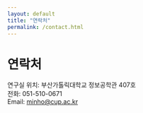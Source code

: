 ```yaml
---
layout: default
title: "연락처"
permalink: /contact.html
---
```


# 연락처

연구실 위치: 부산가톨릭대학교 정보공학관 407호  
전화: 051-510-0671  
Email: minho@cup.ac.kr

